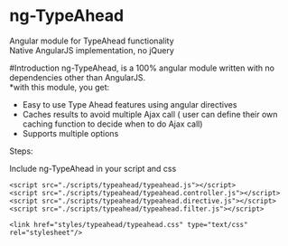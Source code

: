 # ng-TypeAhead
Angular module for TypeAhead functionality
<br />Native AngularJS implementation, no jQuery

#Introduction
ng-TypeAhead, is a 100% angular module written with no dependencies other than AngularJS. 
<br/> *with this module, you get:

* Easy to use Type Ahead features using angular directives<br/>
* Caches results to avoid multiple Ajax call ( user can define their own caching function to decide when to do Ajax call)<br/>
* Supports multiple options

Steps:

Include ng-TypeAhead in your script and css

```
<script src="./scripts/typeahead/typeahead.js"></script>
<script src="./scripts/typeahead/typeahead.controller.js"></script>
<script src="./scripts/typeahead/typeahead.directive.js"></script>
<script src="./scripts/typeahead/typeahead.filter.js"></script>

<link href="styles/typeahead/typeahead.css" type="text/css" rel="stylesheet"/>
```
